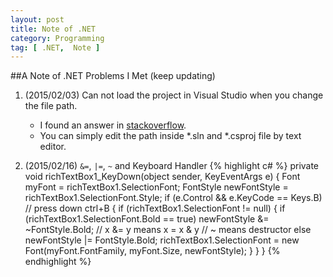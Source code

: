 ```yaml
---
layout: post
title: Note of .NET 
category: Programming
tag: [ .NET,  Note ]
---
```

##A Note of .NET Problems I Met (keep updating)           

1. (2015/02/03) Can not load the project in Visual Studio when you change the file path.   

	+ I found an answer in [stackoverflow](http://stackoverflow.com/questions/5315449/visual-studio-how-to-change-projects-folder-name-and-solution-name-w-o-breaki).
	+ You can simply edit the path inside *.sln and *.csproj file by text editor.  


2. (2015/02/16) `&=`, `|=`, `~` and Keyboard Handler
	{% highlight c# %}
	private void richTextBox1_KeyDown(object sender, KeyEventArgs e)
    {
        Font myFont = richTextBox1.SelectionFont;
        FontStyle newFontStyle = richTextBox1.SelectionFont.Style;
        if (e.Control && e.KeyCode == Keys.B)             // press down ctrl+B
        {
            if (richTextBox1.SelectionFont != null)
            {
                if (richTextBox1.SelectionFont.Bold == true)
                    newFontStyle &= ~FontStyle.Bold;       // x &= y means x = x & y   // ~ means destructor
                else                                                                       
                    newFontStyle |= FontStyle.Bold; 
                richTextBox1.SelectionFont = new Font(myFont.FontFamily, myFont.Size, newFontStyle);
            }
        }
    }
	{% endhighlight %}